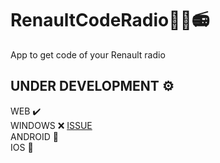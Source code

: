 # RenaultCodeRadio📱🚗📻
App to get code of your Renault radio

## UNDER DEVELOPMENT ⚙️

WEB ✔️<br>
WINDOWS ❌ [ISSUE](https://github.com/joaodfmota/RenaultCodeRadio/issues/1) <br>
ANDROID 🤔 <br>
IOS 🤔